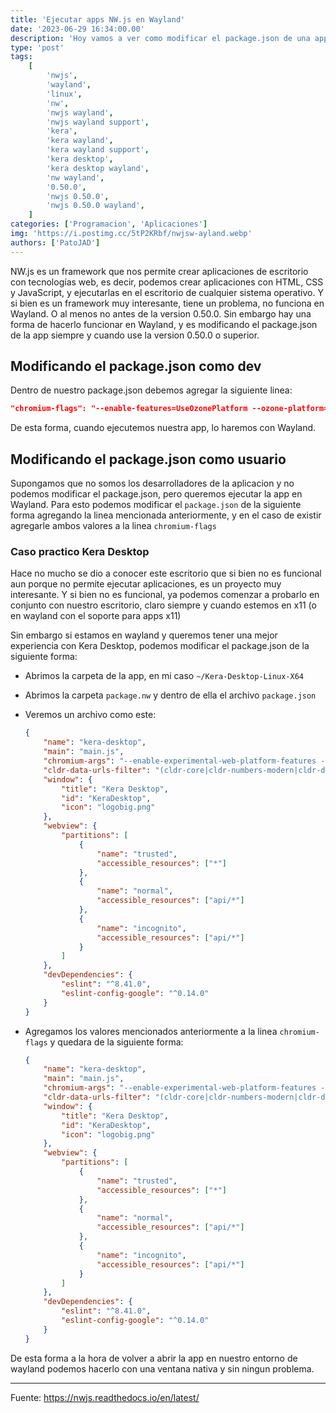 ```yaml
---
title: 'Ejecutar apps NW.js en Wayland'
date: '2023-06-29 16:34:00.00'
description: 'Hoy vamos a ver como modificar el package.json de una app NW.js para que se ejecute en Wayland de forma nativa'
type: 'post'
tags:
    [
        'nwjs',
        'wayland',
        'linux',
        'nw',
        'nwjs wayland',
        'nwjs wayland support',
        'kera',
        'kera wayland',
        'kera wayland support',
        'kera desktop',
        'kera desktop wayland',
        'nw wayland',
        '0.50.0',
        'nwjs 0.50.0',
        'nwjs 0.50.0 wayland',
    ]
categories: ['Programacion', 'Aplicaciones']
img: 'https://i.postimg.cc/5tP2KRbf/nwjsw-ayland.webp'
authors: ['PatoJAD']
---
```


NW.js es un framework que nos permite crear aplicaciones de escritorio con tecnologías web, es decir, podemos crear aplicaciones con HTML, CSS y JavaScript, y ejecutarlas en el escritorio de cualquier sistema operativo. Y si bien es un framework muy interesante, tiene un problema, no funciona en Wayland. O al menos no antes de la version 0.50.0. Sin embargo hay una forma de hacerlo funcionar en Wayland, y es modificando el package.json de la app siempre y cuando use la version 0.50.0 o superior.

## Modificando el package.json como dev

Dentro de nuestro package.json debemos agregar la siguiente linea:

```json
"chromium-flags": "--enable-features=UseOzonePlatform --ozone-platform=wayland"
```

De esta forma, cuando ejecutemos nuestra app, lo haremos con Wayland.

## Modificando el package.json como usuario

Supongamos que no somos los desarrolladores de la aplicacion y no podemos modificar el package.json, pero queremos ejecutar la app en Wayland. Para esto podemos modificar el `package.json` de la siguiente forma agregando la linea mencionada anteriormente, y en el caso de existir agregarle ambos valores a la linea `chromium-flags`

### Caso practico Kera Desktop

Hace no mucho se dio a conocer este escritorio que si bien no es funcional aun porque no permite ejecutar aplicaciones, es un proyecto muy interesante. Y si bien no es funcional, ya podemos comenzar a probarlo en conjunto con nuestro escritorio, claro siempre y cuando estemos en x11 (o en wayland con el soporte para apps x11)

Sin embargo si estamos en wayland y queremos tener una mejor experiencia con Kera Desktop, podemos modificar el package.json de la siguiente forma:

-   Abrimos la carpeta de la app, en mi caso `~/Kera-Desktop-Linux-X64`
-   Abrimos la carpeta `package.nw` y dentro de ella el archivo `package.json`
-   Veremos un archivo como este:

    ```json
    {
    	"name": "kera-desktop",
    	"main": "main.js",
    	"chromium-args": "--enable-experimental-web-platform-features --enable-features=OverlayScrollbar",
    	"cldr-data-urls-filter": "(cldr-core|cldr-numbers-modern|cldr-dates-modern|cldr-localenames-modern|cldr-misc-modern|cldr-units-modern)",
    	"window": {
    		"title": "Kera Desktop",
    		"id": "KeraDesktop",
    		"icon": "logobig.png"
    	},
    	"webview": {
    		"partitions": [
    			{
    				"name": "trusted",
    				"accessible_resources": ["*"]
    			},
    			{
    				"name": "normal",
    				"accessible_resources": ["api/*"]
    			},
    			{
    				"name": "incognito",
    				"accessible_resources": ["api/*"]
    			}
    		]
    	},
    	"devDependencies": {
    		"eslint": "^8.41.0",
    		"eslint-config-google": "^0.14.0"
    	}
    }
    ```

-   Agregamos los valores mencionados anteriormente a la linea `chromium-flags` y quedara de la siguiente forma:

    ```json
    {
    	"name": "kera-desktop",
    	"main": "main.js",
    	"chromium-args": "--enable-experimental-web-platform-features --enable-features=OverlayScrollbar --enable-features=UseOzonePlatform --ozone-platform=wayland",
    	"cldr-data-urls-filter": "(cldr-core|cldr-numbers-modern|cldr-dates-modern|cldr-localenames-modern|cldr-misc-modern|cldr-units-modern)",
    	"window": {
    		"title": "Kera Desktop",
    		"id": "KeraDesktop",
    		"icon": "logobig.png"
    	},
    	"webview": {
    		"partitions": [
    			{
    				"name": "trusted",
    				"accessible_resources": ["*"]
    			},
    			{
    				"name": "normal",
    				"accessible_resources": ["api/*"]
    			},
    			{
    				"name": "incognito",
    				"accessible_resources": ["api/*"]
    			}
    		]
    	},
    	"devDependencies": {
    		"eslint": "^8.41.0",
    		"eslint-config-google": "^0.14.0"
    	}
    }
    ```

De esta forma a la hora de volver a abrir la app en nuestro entorno de wayland podemos hacerlo con una ventana nativa y sin ningun problema.

---

Fuente: https://nwjs.readthedocs.io/en/latest/
